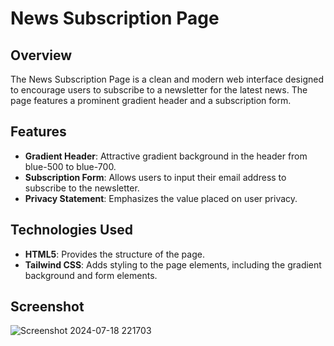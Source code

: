 # News Subscription Page

## Overview
The News Subscription Page is a clean and modern web interface designed to encourage users to subscribe to a newsletter for the latest news. The page features a prominent gradient header and a subscription form.

## Features
- **Gradient Header**: Attractive gradient background in the header from blue-500 to blue-700.
- **Subscription Form**: Allows users to input their email address to subscribe to the newsletter.
- **Privacy Statement**: Emphasizes the value placed on user privacy.

## Technologies Used
- **HTML5**: Provides the structure of the page.
- **Tailwind CSS**: Adds styling to the page elements, including the gradient background and form elements.

  
## Screenshot
![Screenshot 2024-07-18 221703](https://github.com/user-attachments/assets/2d518166-22f7-458b-b00e-cd7c4a301c81)

